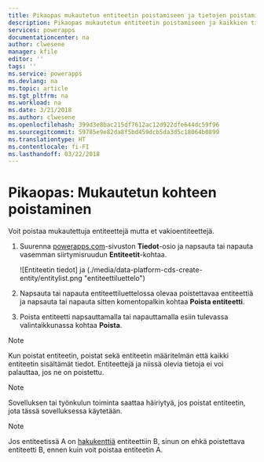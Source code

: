 ```yaml
---
title: Pikaopas mukautetun entiteetin poistamiseen ja tietojen poistamiseen | Microsoft Docs
description: Pikaopas mukautetun entiteetin poistamiseen ja kaikkien tietojen poistamiseen
services: powerapps
documentationcenter: na
author: clwesene
manager: kfile
editor: ''
tags: ''
ms.service: powerapps
ms.devlang: na
ms.topic: article
ms.tgt_pltfrm: na
ms.workload: na
ms.date: 3/21/2018
ms.author: clwesene
ms.openlocfilehash: 399d3e8bac215df7612ac12d922dfe644dc59f96
ms.sourcegitcommit: 59785e9e82da8f5bd459dcb5da3d5c18064b0899
ms.translationtype: HT
ms.contentlocale: fi-FI
ms.lasthandoff: 03/22/2018
---
```

# <a name="quickstart-delete-a-custom-entity"></a>Pikaopas: Mukautetun kohteen poistaminen
Voit poistaa mukautettuja entiteettejä mutta et vakioentiteettejä.

1. Suurenna [powerapps.com](https://web.powerapps.com)-sivuston **Tiedot**-osio ja napsauta tai napauta vasemman siirtymisruudun **Entiteetit**-kohtaa.

    ![Entiteetin tiedot] ja (./media/data-platform-cds-create-entity/entitylist.png "entiteettiluettelo")

2. Napsauta tai napauta entiteettiluettelossa olevaa poistettavaa entiteettiä ja napsauta tai napauta sitten komentopalkin kohtaa **Poista entiteetti**.
3. Poista entiteetti napsauttamalla tai napauttamalla esiin tulevassa valintaikkunassa kohtaa **Poista**.

>[!NOTE]
>Kun poistat entiteetin, poistat sekä entiteetin määritelmän että kaikki entiteetin sisältämät tiedot. Entiteettejä ja niissä olevia tietoja ei voi palauttaa, jos ne on poistettu.

>[!NOTE]
>Sovelluksen tai työnkulun toiminta saattaa häiriytyä, jos poistat entiteetin, jota tässä sovelluksessa käytetään.

>[!NOTE]
>Jos entiteetissä A on [hakukenttiä](data-platform-entity-lookup.md) entiteettiin B, sinun on ehkä poistettava entiteetti B, ennen kuin voit poistaa entiteetin A.

